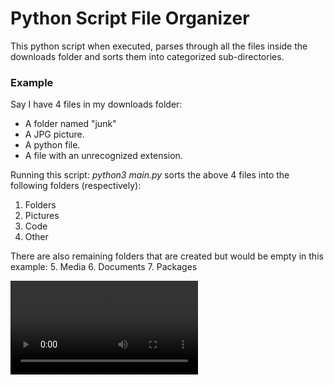 # Python Script File Organizer
This python script when executed, parses through all the files inside the downloads folder and sorts them into categorized sub-directories.

### Example
Say I have 4 files in my downloads folder:
- A folder named "junk"
- A JPG picture.
- A python file.
- A file with an unrecognized extension.

Running this script: *python3 main.py* sorts the above 4 files into the following folders (respectively):
1. Folders
2. Pictures
3. Code
4. Other

There are also remaining folders that are created but would be empty in this example:
5. Media
6. Documents
7. Packages

![Demo](https://github.com/Eoljjang/projects/blob/main/fileOrganizer/demo.mov)
